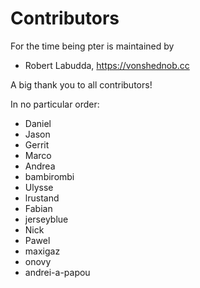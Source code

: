 # Contributors

For the time being pter is maintained by

 - Robert Labudda, <https://vonshednob.cc>

A big thank you to all contributors!

In no particular order:

 - Daniel
 - Jason
 - Gerrit
 - Marco
 - Andrea
 - bambirombi
 - Ulysse
 - lrustand
 - Fabian
 - jerseyblue
 - Nick
 - Pawel
 - maxigaz
 - onovy
 - andrei-a-papou

